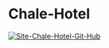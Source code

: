 # Chale-Hotel

<a href="https://ibb.co/xfCxbdx"><img src="https://i.ibb.co/yYfHC7H/Site-Chale-Hotel-Git-Hub.jpg" alt="Site-Chale-Hotel-Git-Hub" border="0"></a>
